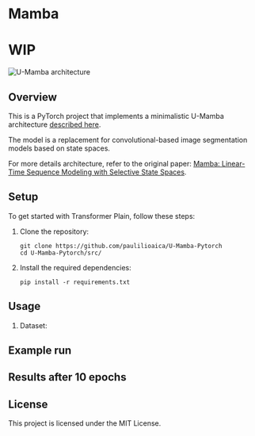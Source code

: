 ﻿# Mamba 

# WIP

![U-Mamba architecture](https://u-mamba.github.io/static/images/fig1-network.png)

## Overview
This is a PyTorch project that implements a minimalistic U-Mamba architecture [described here](https://arxiv.org/pdf/2401.04722.pdf). 

The model is a replacement for convolutional-based image segmentation models based on state spaces.

For more details architecture, refer to the original paper: [Mamba: Linear-Time Sequence Modeling with Selective State Spaces](https://arxiv.org/pdf/2401.04722.pdf).

## Setup

To get started with Transformer Plain, follow these steps:

1. Clone the repository:

    ```shell
    git clone https://github.com/paulilioaica/U-Mamba-Pytorch
    cd U-Mamba-Pytorch/src/
    ```

2. Install the required dependencies:

    ```shell
    pip install -r requirements.txt
    ```

## Usage

1. Dataset:
   
## Example run


## Results after 10 epochs

## License

This project is licensed under the MIT License. 
